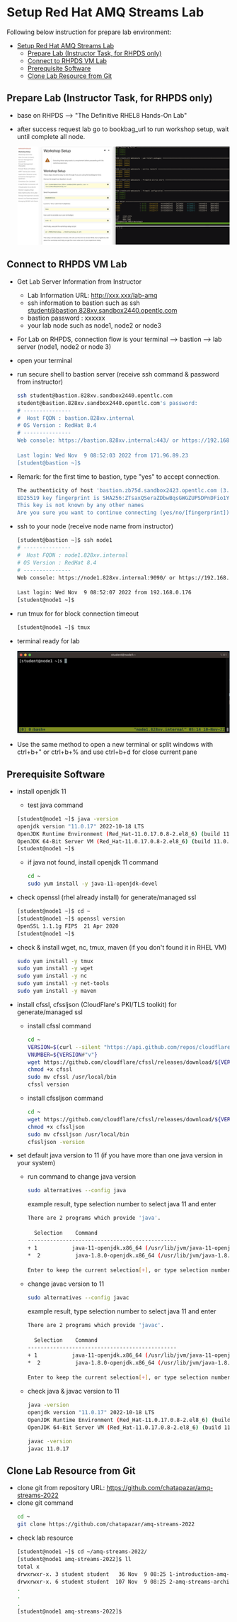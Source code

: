 # Setup Red Hat AMQ Streams Lab

Following below instruction for prepare lab environment:

<!-- TOC -->

- [Setup Red Hat AMQ Streams Lab](#setup-red-hat-amq-streams-lab)
  - [Prepare Lab (Instructor Task, for RHPDS only)](#prepare-lab-instructor-task-for-rhpds-only)
  - [Connect to RHPDS VM Lab](#connect-to-rhpds-vm-lab)
  - [Prerequisite Software](#prerequisite-software)
  - [Clone Lab Resource from Git](#clone-lab-resource-from-git)

<!-- /TOC -->

## Prepare Lab (Instructor Task, for RHPDS only)
* base on RHPDS --> "The Definitive RHEL8 Hands-On Lab"
* after success request lab go to bookbag_url to run workshop setup, wait until complete all node.
  
  ![](images/setup-1.png) 

## Connect to RHPDS VM Lab 
* Get Lab Server Information from Instructor
  - Lab Information URL: http://xxx.xxx/lab-amq
  - ssh information to bastion such as ssh student@bastion.828xv.sandbox2440.opentlc.com
  - bastion password : xxxxxx
  - your lab node such as node1, node2 or node3
* For Lab on RHPDS, connection flow is your terminal --> bastion --> lab server (node1, node2 or node 3)
* open your terminal
* run secure shell to bastion server (receive ssh command & password from instructor)
  ```bash
  ssh student@bastion.828xv.sandbox2440.opentlc.com
  student@bastion.828xv.sandbox2440.opentlc.com's password: 
  # ---------------
  #  Host FQDN : bastion.828xv.internal
  # OS Version : RedHat 8.4
  # ---------------
  Web console: https://bastion.828xv.internal:443/ or https://192.168.0.176:443/

  Last login: Wed Nov  9 08:52:03 2022 from 171.96.89.23
  [student@bastion ~]$
  ```
* Remark: for the first time to bastion, type "yes" to accept connection.
  ```bash
  The authenticity of host 'bastion.zb75d.sandbox2423.opentlc.com (3.139.121.191)' can't be established.
  ED25519 key fingerprint is SHA256:ZTsaxQSeraZDbwBqsGWGZUPSDPnDFio1Yv3Pes40OTI.
  This key is not known by any other names
  Are you sure you want to continue connecting (yes/no/[fingerprint])?
  ```
* ssh to your node (receive node name from instructor)
  ```bash
  [student@bastion ~]$ ssh node1
  # ---------------
  #  Host FQDN : node1.828xv.internal
  # OS Version : RedHat 8.4
  # ---------------
  Web console: https://node1.828xv.internal:9090/ or https://192.168.0.124:9090/

  Last login: Wed Nov  9 08:52:07 2022 from 192.168.0.176
  [student@node1 ~]$
  ```
* run tmux for for block connection timeout
  ```bash
  [student@node1 ~]$ tmux
  ```
* terminal ready for lab
  
  ![](images/setup-2.png) 
  
* Use the same method to open a new terminal or split windows with ctrl+b+" or ctrl+b+% and use ctrl+b+d for close current pane
  
## Prerequisite Software
* install openjdk 11 
    - test java command
    ```bash
    [student@node1 ~]$ java -version
    openjdk version "11.0.17" 2022-10-18 LTS
    OpenJDK Runtime Environment (Red_Hat-11.0.17.0.8-2.el8_6) (build 11.0.17+8-LTS)
    OpenJDK 64-Bit Server VM (Red_Hat-11.0.17.0.8-2.el8_6) (build 11.0.17+8-LTS, mixed mode, sharing)
    [student@node1 ~]$
    ```
  - if java not found, install openjdk 11 command
    ```bash
    cd ~
    sudo yum install -y java-11-openjdk-devel  
    ```
  
* check openssl (rhel already install) for generate/managed ssl
  ```bash
  [student@node1 ~]$ cd ~
  [student@node1 ~]$ openssl version
  OpenSSL 1.1.1g FIPS  21 Apr 2020
  [student@node1 ~]$
  ```

* check & install wget, nc, tmux, maven (if you don't found it in RHEL VM)
  ```bash
  sudo yum install -y tmux
  sudo yum install -y wget
  sudo yum install -y nc
  sudo yum install -y net-tools
  sudo yum install -y maven
  ```
  
* install cfssl, cfssljson (CloudFlare's PKI/TLS toolkit) for generate/managed ssl
  - install cfssl command
    ```bash
    cd ~
    VERSION=$(curl --silent "https://api.github.com/repos/cloudflare/cfssl/releases/latest" | grep '"tag_name"' | sed -E 's/.*"([^"]+)".*/\1/')
    VNUMBER=${VERSION#"v"}
    wget https://github.com/cloudflare/cfssl/releases/download/${VERSION}/cfssl_${VNUMBER}_linux_amd64 -O cfssl
    chmod +x cfssl
    sudo mv cfssl /usr/local/bin
    cfssl version
    ```
  - install cfssljson command
    ```bash
    cd ~
    wget https://github.com/cloudflare/cfssl/releases/download/${VERSION}/cfssljson_${VNUMBER}_linux_amd64 -O cfssljson
    chmod +x cfssljson
    sudo mv cfssljson /usr/local/bin
    cfssljson -version
    ```

* set default java version to 11 (if you have more than one java version in your system)
  * run command to change java version
    ```bash
    sudo alternatives --config java
    ```
    
    example result, type selection number to select java 11 and enter
    ```bash
    There are 2 programs which provide 'java'.

      Selection    Command
    -----------------------------------------------
    + 1           java-11-openjdk.x86_64 (/usr/lib/jvm/java-11-openjdk-11.0.17.0.8-2.el8_6.x86_64/bin/java)
    *  2           java-1.8.0-openjdk.x86_64 (/usr/lib/jvm/java-1.8.0-openjdk-1.8.0.352.b08-2.el8_6.x86_64/jre/bin/java)

    Enter to keep the current selection[+], or type selection number: 1
    ```
    
  * change javac version to 11
    ```bash
    sudo alternatives --config javac
    ```

    example result, type selection number to select java 11 and enter
    ```bash
    There are 2 programs which provide 'javac'.

      Selection    Command
    -----------------------------------------------
    + 1           java-11-openjdk.x86_64 (/usr/lib/jvm/java-11-openjdk-11.0.17.0.8-2.el8_6.x86_64/bin/javac)
    *  2           java-1.8.0-openjdk.x86_64 (/usr/lib/jvm/java-1.8.0-openjdk-1.8.0.352.b08-2.el8_6.x86_64/bin/javac)

    Enter to keep the current selection[+], or type selection number: 1
    ```
  * check java & javac version to 11
    ```bash
    java -version
    openjdk version "11.0.17" 2022-10-18 LTS
    OpenJDK Runtime Environment (Red_Hat-11.0.17.0.8-2.el8_6) (build 11.0.17+8-LTS)
    OpenJDK 64-Bit Server VM (Red_Hat-11.0.17.0.8-2.el8_6) (build 11.0.17+8-LTS, mixed mode, sharing)
    ```

    ```bash
    javac -version
    javac 11.0.17
    ```

## Clone Lab Resource from Git
* clone git from repository URL: https://github.com/chatapazar/amq-streams-2022
* clone git command
  ```bash
  cd ~
  git clone https://github.com/chatapazar/amq-streams-2022
  ```
* check lab resource
  ```bash
  [student@node1 ~]$ cd ~/amq-streams-2022/
  [student@node1 amq-streams-2022]$ ll
  total x
  drwxrwxr-x. 3 student student   36 Nov  9 08:25 1-introduction-amq-streams
  drwxrwxr-x. 6 student student  107 Nov  9 08:25 2-amq-streams-architecture
  .
  .
  .
  [student@node1 amq-streams-2022]$
  ```